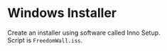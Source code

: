 # Windows Installer
Create an installer using software called Inno Setup.  
Script is `FreedomWall.iss`.
